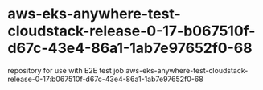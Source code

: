 # aws-eks-anywhere-test-cloudstack-release-0-17-b067510f-d67c-43e4-86a1-1ab7e97652f0-68
repository for use with E2E test job aws-eks-anywhere-test-cloudstack-release-0-17:b067510f-d67c-43e4-86a1-1ab7e97652f0-68
